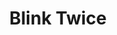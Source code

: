 ---
title: "Blink Twice"
year: 2024
rating: 1.5
stars: "★½"
rewatched: false
permalink: "blink-twice"
watched_on: 2024-08-31
---